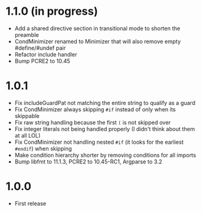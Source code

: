 # 1.1.0 (in progress)
- Add a shared directive section in transitional mode to shorten the preamble
- CondMinimizer renamed to Minimizer that will also remove empty #define/#undef pair
- Refactor include handler
- Bump PCRE2 to 10.45

# 1.0.1
- Fix includeGuardPat not matching the entire string to qualify as a guard
- Fix CondMinimizer always skipping `#if` instead of only when its skippable
- Fix raw string handling because the first `(` is not skipped over
- Fix integer literals not being handled properly (I didn't think about them at all LOL)
- Fix CondMinimizer not handling nested `#if` (it looks for the earliest `#endif`) when skipping
- Make condition hierarchy shorter by removing conditions for all imports
- Bump libfmt to 11.1.3, PCRE2 to 10.45-RC1, Argparse to 3.2

# 1.0.0
- First release